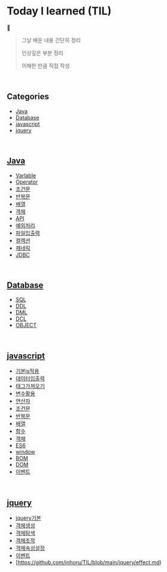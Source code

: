 # Today I learned (TIL)
📖
> 그날 배운 내용 간단히 정리
> 
> 인상깊은 부분 정리
> 
> 이해한 만큼 직접 작성


<br/>

## Categories

* [Java](#Java)
* [Database](#Database)
* [javascript](#javascript)
* [jquery](#jquery)



<br/>

## [Java](https://github.com/inhoru/TIL/tree/main/Java)
- [Varlable](https://github.com/inhoru/TIL/tree/main/Java/Varlable)
- [Operator](https://github.com/inhoru/TIL/tree/main/Java/Operator)
- [조건문](https://github.com/inhoru/TIL/tree/main/Java/%EC%A1%B0%EA%B1%B4%EB%AC%B8)
- [반복문](https://github.com/inhoru/TIL/tree/main/Java/%EB%B0%98%EB%B3%B5%EB%AC%B8)
- [배열](https://github.com/inhoru/TIL/tree/main/Java/%EB%B0%B0%EC%97%B4)
- [객체](https://github.com/inhoru/TIL/tree/main/Java/%EA%B0%9D%EC%B2%B4)
- [API](https://github.com/inhoru/TIL/tree/main/Java/API)
- [예외처리](https://github.com/inhoru/TIL/blob/main/Java/%EC%98%88%EC%99%B8%20%EC%B2%98%EB%A6%AC.md)
- [파일입출력](https://github.com/inhoru/TIL/tree/main/Java/%EC%9E%85%EC%B6%9C%EB%A0%A5(IO))
- [컬렉션](https://github.com/inhoru/TIL/tree/main/Java/%EC%BB%AC%EB%A0%89%EC%85%98)
- [제네릭](https://github.com/inhoru/TIL/tree/main/Java/%EC%A0%9C%EB%84%A4%EB%A6%AD)
- [JDBC](https://github.com/inhoru/TIL/tree/main/Java/Jdbc)

<br/>

## [Database](https://github.com/inhoru/TIL/tree/main/Database)
- [SQL](https://github.com/inhoru/TIL/blob/main/Database/Oracle/SQL.md)
- [DDL](https://github.com/inhoru/TIL/blob/main/Database/Oracle/DDL.md)
- [DML](https://github.com/inhoru/TIL/blob/main/Database/Oracle/DML.md)
- [DCL](https://github.com/inhoru/TIL/blob/main/Database/Oracle/DCL.md)
- [OBJECT](https://github.com/inhoru/TIL/blob/main/Database/Oracle/OBJECT.md)

<br/>

## [javascript](https://github.com/inhoru/TIL/tree/main/js)
- [기본js적용](https://github.com/inhoru/TIL/blob/main/js/%EA%B8%B0%EB%B3%B8js%EC%A0%81%EC%9A%A9.md)
- [데이터입출력](https://github.com/inhoru/TIL/blob/main/js/%EB%8D%B0%EC%9D%B4%ED%84%B0%EC%9E%85%EC%B6%9C%EB%A0%A5.md)
- [태그가져오기](https://github.com/inhoru/TIL/blob/main/js/%ED%83%9C%EA%B7%B8%EA%B0%80%EC%A0%B8%EC%98%A4%EA%B8%B0.md)
- [변수활용](https://github.com/inhoru/TIL/blob/main/js/%EB%B3%80%EC%88%98%ED%99%9C%EC%9A%A9.md)
- [연산자](https://github.com/inhoru/TIL/blob/main/js/%EC%97%B0%EC%82%B0%EC%9E%90.md)
- [조건문](https://github.com/inhoru/TIL/blob/main/js/%EC%A1%B0%EA%B1%B4%EB%AC%B8.md)
- [반복문](https://github.com/inhoru/TIL/blob/main/js/%EB%B0%98%EB%B3%B5%EB%AC%B8.md)
- [배열](https://github.com/inhoru/TIL/blob/main/js/%EB%B0%B0%EC%97%B4.md)
- [함수](https://github.com/inhoru/TIL/blob/main/js/%ED%95%A8%EC%88%98.md)
- [객체](https://github.com/inhoru/TIL/blob/main/js/%EA%B0%9D%EC%B2%B4.md)
- [ES6](https://github.com/inhoru/TIL/blob/main/js/ES6.md)
- [window](https://github.com/inhoru/TIL/blob/main/js/window.md)
- [BOM](https://github.com/inhoru/TIL/blob/main/js/BOM.md)
- [DOM](https://github.com/inhoru/TIL/blob/main/js/DOM.md)
- [이벤트](https://github.com/inhoru/TIL/blob/main/js/%EC%9D%B4%EB%B2%A4%ED%8A%B8.md)

<br/>

## [jquery](https://github.com/inhoru/TIL/tree/main/jquery)
- [jquery기본](https://github.com/inhoru/TIL/blob/main/jquery/jquer%EA%B8%B0%EB%B3%B8.md)
- [객체생성](https://github.com/inhoru/TIL/blob/main/jquery/%EA%B0%9D%EC%B2%B4%EC%83%9D%EC%84%B1.md)
- [객체탐색](https://github.com/inhoru/TIL/blob/main/jquery/%EA%B0%9D%EC%B2%B4%ED%83%90%EC%83%89.md)
- [객체조작](https://github.com/inhoru/TIL/blob/main/jquery/%EA%B0%9D%EC%B2%B4%EC%A1%B0%EC%9E%91.md)
- [객체속성설정](https://github.com/inhoru/TIL/blob/main/jquery/%EA%B0%9D%EC%B2%B4%EC%86%8D%EC%84%B1%EC%84%A4%EC%A0%95.md)
- [이벤트](https://github.com/inhoru/TIL/blob/main/jquery/%EC%9D%B4%EB%B2%A4%ED%8A%B8.md)
- [https://github.com/inhoru/TIL/blob/main/jquery/effect.md)

<br/>



